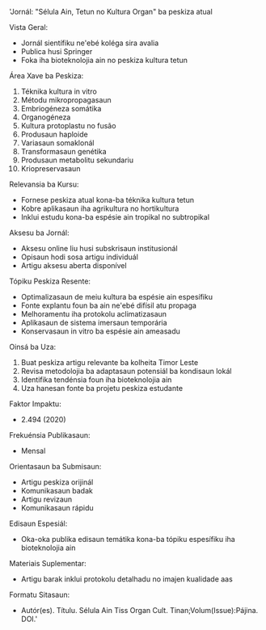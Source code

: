 'Jornál: "Sélula Ain, Tetun no Kultura Organ" ba peskiza atual 

Vista Geral:
- Jornál sientífiku ne'ebé koléga sira avalia
- Publica husi Springer
- Foka iha bioteknolojia ain no peskiza kultura tetun

Área Xave ba Peskiza:
1. Téknika kultura in vitro
2. Métodu mikropropagasaun
3. Embriogéneza somátika
4. Organogéneza
5. Kultura protoplastu no fusão
6. Produsaun haploide
7. Variasaun somaklonál
8. Transformasaun genétika
9. Produsaun metabolitu sekundariu
10. Kriopreservasaun

Relevansia ba Kursu:
- Fornese peskiza atual kona-ba téknika kultura tetun
- Kobre aplikasaun iha agrikultura no hortikultura
- Inklui estudu kona-ba espésie ain tropikal no subtropikal

Aksesu ba Jornál:
- Aksesu online liu husi subskrisaun institusionál
- Opisaun hodi sosa artigu individuál
- Artigu aksesu aberta disponível

Tópiku Peskiza Resente:
- Optimalizasaun de meiu kultura ba espésie ain espesífiku
- Fonte explantu foun ba ain ne'ebé difísil atu propaga
- Melhoramentu iha protokolu aclimatizasaun
- Aplikasaun de sistema imersaun temporária
- Konservasaun in vitro ba espésie ain ameasadu

Oinsá ba Uza:
1. Buat peskiza artigu relevante ba kolheita Timor Leste
2. Revisa metodolojia ba adaptasaun potensiál ba kondisaun lokál
3. Identifika tendénsia foun iha bioteknolojia ain
4. Uza hanesan fonte ba projetu peskiza estudante

Faktor Impaktu:
- 2.494 (2020)

Frekuénsia Publikasaun:
- Mensal

Orientasaun ba Submisaun:
- Artigu peskiza orijinál
- Komunikasaun badak
- Artigu revizaun
- Komunikasaun rápidu

Edisaun Espesiál:
- Oka-oka publika edisaun temátika kona-ba tópiku espesífiku iha bioteknolojia ain

Materiais Suplementar:
- Artigu barak inklui protokolu detalhadu no imajen kualidade aas

Formatu Sitasaun:
- Autór(es). Títulu. Sélula Ain Tiss Organ Cult. Tinan;Volum(Issue):Pájina. DOI.'
